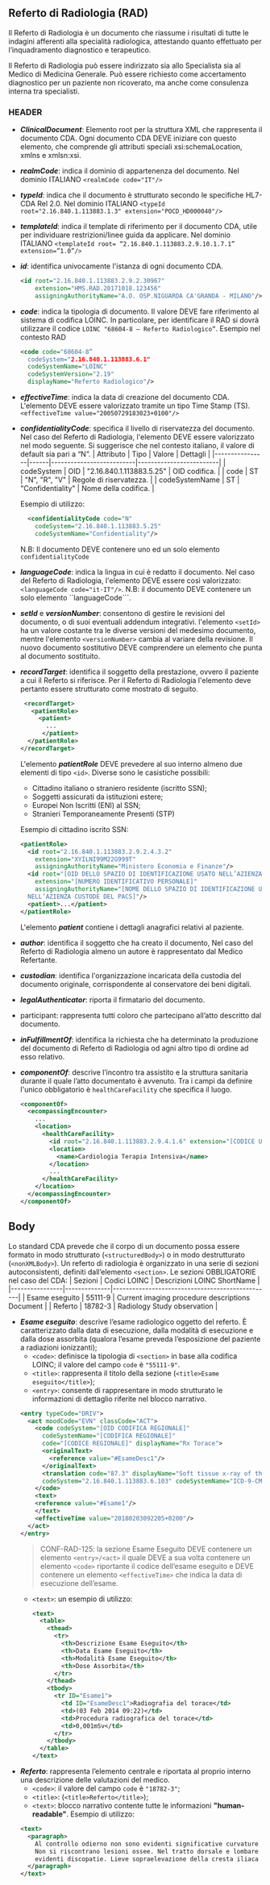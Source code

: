 ## Referto di Radiologia (RAD)
Il Referto di Radiologia è un documento che riassume i risultati di tutte le indagini afferenti alla specialità radiologica, attestando quanto effettuato per l’inquadramento diagnostico e terapeutico.

Il Referto di Radiologia può essere indirizzato sia allo Specialista sia al Medico di Medicina Generale. Può essere richiesto come accertamento diagnostico per un paziente non ricoverato, ma anche come consulenza interna tra specialisti.

### HEADER
*  ***ClinicalDocument***: Elemento root per la struttura XML che rappresenta il documento CDA. Ogni documento CDA DEVE iniziare con questo elemento, che comprende gli attributi speciali xsi:schemaLocation, xmlns e xmlsn:xsi.
*  ***realmCode***: indica il dominio di appartenenza del documento. Nel dominio ITALIANO ```<realmCode code="IT"/>```
*  ***typeId***: indica che il documento è strutturato secondo le specifiche HL7-CDA Rel 2.0. Nel dominio ITALIANO ```<typeId root="2.16.840.1.113883.1.3" extension="POCD_HD000040"/>```
* ***templateId***: indica il template di riferimento per il documento CDA, utile per individuare restrizioni/linee guida da applicare. Nel dominio ITALIANO ```<templateId root= “2.16.840.1.113883.2.9.10.1.7.1” extension=”1.0”/>```
* ***id***: identifica univocamente l'istanza di ogni documento CDA. 
  ```xml
  <id root="2.16.840.1.113883.2.9.2.30967"
      extension="HMS.RAD.20171018.123456"
      assigningAuthorityName="A.O. OSP.NIGUARDA CA'GRANDA - MILANO"/>
  ``` 
* ***code***: indica la tipologia di documento. Il valore DEVE fare riferimento al sistema di codifica LOINC. In particolare,  per identificare il RAD si dovrà utilizzare il codice ```LOINC "68604-8 – Referto Radiologico”```. Esempio nel contesto RAD
  ```xml
  <code code="68604-8”
    codeSystem="2.16.840.1.113883.6.1"
    codeSystemName="LOINC"
    codeSystemVersion="2.19"
    displayName="Referto Radiologico"/> 
  ```
* ***effectiveTime***: indica la data di creazione del documento CDA. L'elemento DEVE essere valorizzato tramite un tipo Time Stamp (TS). ```<effectiveTime value="20050729183023+0100"/>```
* ***confidentialityCode***: specifica il livello di riservatezza del documento. Nel caso del Referto di Radiologia, l'elemento DEVE essere valorizzato nel modo seguente. Si suggerisce che nel contesto italiano, il valore di default sia pari a “N”.
  | Attributo      | Tipo | Valore                   | Dettagli                |
  |----------------|------|--------------------------|-------------------------|
  | codeSystem     | OID  | "2.16.840.1.113883.5.25" | OID codifica.           |
  | code           | ST   | "N", "R", "V"            | Regole di riservatezza. |
  | codeSystemName | ST   | "Confidentiality"        | Nome della codifica.    |
  
  Esempio di utilizzo:
  ```xml
    <confidentialityCode code="N"
      codeSystem="2.16.840.1.113883.5.25"
      codeSystemName="Confidentiality"/>
  ```
  N.B: Il documento DEVE contenere uno ed un solo elemento ``confidentialityCode``
* ***languageCode***: indica la lingua in cui è redatto il documento. Nel caso del Referto di Radiologia, l'elemento DEVE essere così valorizzato: ```<languageCode code="it-IT"/>```. N.B: il documento DEVE contenere un solo elemento ``languageCode```.
* ***setId*** e ***versionNumber***: consentono di gestire le revisioni del documento, o di suoi eventuali addendum integrativi.  l'elemento ```<setId>``` ha un valore costante tra le diverse versioni del medesimo documento, mentre l'elemento ```<versionNumber>``` cambia al variare della revisione. Il nuovo documento sostitutivo DEVE comprendere un elemento <relatedDocument> che punta al documento sostituito.
* ***recordTarget***: identifica il soggetto della prestazione, ovvero il paziente a cui il Referto si riferisce. Per il Referto di Radiologia l'elemento deve pertanto essere strutturato come mostrato di seguito.
  ```xml
   <recordTarget>
     <patientRole>
       <patient>
         ...
        </patient>
    </patientRole>
  </recordTarget>
  ```
  
  L'elemento ***patientRole*** DEVE prevedere al suo interno almeno due elementi di tipo ```<id>```. Diverse sono le casistiche possibili:
  * Cittadino italiano o straniero residente (iscritto SSN);
  * Soggetti assicurati da istituzioni estere;
  * Europei Non Iscritti (ENI) al SSN;
  * Stranieri Temporaneamente Presenti (STP)
  
  Esempio di cittadino iscrito SSN:
  ```xml
  <patientRole>
    <id root="2.16.840.1.113883.2.9.2.4.3.2"
      extension="XYILNI99M22G999T"
      assigningAuthorityName="Ministero Economia e Finanze"/>
    <id root="[OID DELLO SPAZIO DI IDENTIFICAZIONE USATO NELL’AZIENZA CHE CUSTODISCE CUSTODE DEL PACS]"
      extension="[NUMERO IDENTIFICATIVO PERSONALE]"
      assigningAuthorityName="[NOME DELLO SPAZIO DI IDENTIFICAZIONE USATO
    NELL’AZIENZA CUSTODE DEL PACS]"/>
    <patient>...</patient>
  </patientRole>
  ```
  L'elemento ***patient*** contiene i dettagli anagrafici relativi al paziente.
* ***author***: identifica il soggetto che ha creato il documento, Nel caso del Referto di Radiologia almeno un autore è rappresentato dal Medico Refertante.
* ***custodian***: identifica l'organizzazione incaricata della custodia del documento originale, corrispondente al conservatore dei beni digitali.
* ***legalAuthenticator***: riporta il firmatario del documento.
* participant: rappresenta tutti coloro che partecipano all’atto
descritto dal documento.
* ***inFulfillmentOf***: identifica la richiesta che ha determinato la produzione del documento di Referto di Radiologia od agni altro tipo di ordine ad esso relativo.
* ***componentOf***: descrive l’incontro tra assistito e la struttura sanitaria durante il quale l’atto documentato è avvenuto. Tra i campi da definire l'unico obbligatorio è ```healthCareFacility``` che specifica il luogo.
  ```xml
  <componentOf>
    <ecompassingEncounter>
      ...
      <location>
        <healthCareFacility>
          <id root="2.16.840.1.113883.2.9.4.1.6" extension="[CODICE UNITA’ OPERATIVA]"/>
          <location>
            <name>Cardiologia Terapia Intensiva</name>
          </location>
          ...
        </healthCareFacility> 
      </location>
    </ecompassingEncounter>
  </componentOf>
  ```
## Body
Lo standard CDA prevede che il corpo di un documento possa essere formato in modo strutturato (```<structuredBody>```) o in modo destrutturato (```<nonXMLBody>```).
Un referto di radiologia è organizzato in una serie di sezioni autoconsistenti, definiti dall’elemento ```<section>```.
Le sezioni OBBLIGATORIE nel caso del CDA:
  | Sezioni        | Codici LOINC | Descrizioni LOINC ShortName                     |
  |----------------|--------------|-------------------------------------------------|
  | Esame eseguito | 55111-9      | Current imaging procedure descriptions Document |
  | Referto        | 18782-3      | Radiology Study observation                     |
  * ***Esame eseguito***: descrive l’esame radiologico oggetto del referto. È caratterizzato dalla data di esecuzione, dalla modalità di esecuzione e dalla dose assorbita (qualora l’esame preveda l’esposizione del paziente a radiazioni ionizzanti);
    * ```<code>```: definisce la tipologia di ```<section>``` in base alla codifica LOINC; il valore del campo ``code`` è ``"55111-9"``.
    * ```<title>```: rappresenta il titolo della sezione (``<title>Esame eseguito</title>``);
    * ```<entry>```: consente di rappresentare in modo strutturato le informazioni di dettaglio riferite nel blocco narrativo.
    ```xml
    <entry typeCode="DRIV">
      <act moodCode="EVN" classCode="ACT">
        <code codeSystem="[OID CODIFICA REGIONALE]" 
          codeSystemName="[CODIFICA REGIONALE]"
          code="[CODICE REGIONALE]" displayName="Rx Torace">
          <originalText>
            <reference value="#EsameDesc1"/>
          </originalText>
          <translation code="87.3" displayName="Soft tissue x-ray of thorax"
          codeSystem="2.16.840.1.113883.6.103" codeSystemName="ICD-9-CM"/>
        </code>
        <text>
        <reference value="#Esame1"/>
        </text>
        <effectiveTime value="20180203092205+0200"/>
      </act>
    </entry>
    ```
    > CONF-RAD-125: la sezione Esame Eseguito DEVE contenere un elemento ``<entry>/<act>`` il quale DEVE a sua volta contenere un elemento ``<code>`` riportante il codice dell’esame eseguito e DEVE contenere un elemento ``<effectiveTime>`` che indica la data di esecuzione dell’esame.
    * ```<text>```: un esempio di utilizzo:
      ```xml
      <text>
        <table>
          <thead>
            <tr>
              <th>Descrizione Esame Eseguito</th>  
              <th>Data Esame Eseguito</th> 
              <th>Modalità Esame Eseguito</th>
              <th>Dose Assorbita</th>
            </tr>
          </thead>
          <tbody>
            <tr ID="Esame1"> 
              <td ID="EsameDesc1">Radiografia del torace</td>
              <td>(03 Feb 2014 09:22)</td>
              <td>Procedura radiografica del torace</td>
              <td>0,001mSv</td>
            </tr>
          </tbody>
        </table>
      </text>
      ```
  * ***Referto***:  rappresenta l’elemento centrale e riportata al proprio interno una descrizione delle valutazioni del medico.
    * ```<code>```: il valore del campo ``code`` è ``"18782-3"``;
    * ```<title>```: (``<title>Referto</title>``);
    * ```<text>```: blocco narrativo contente tutte le informazioni __"human-readable"__.
    Esempio di utilizzo:
    ```xml
    <text>
      <paragraph>
        Al controllo odierno non sono evidenti significative curvature scoliotiche
        Non si riscontrano lesioni ossee. Nel tratto dorsale e lombare non sono
        evidenti discopatie. Lieve sopraelevazione della cresta iliaca destra.  
      </paragraph>
    </text>
    ```
  

